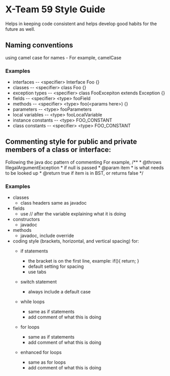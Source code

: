 # X-Team 59 Style Guide

Helps in keeping code consistent and helps develop good habits for the future as well.

## Naming conventions

using camel case for names - For example, camelCase

### Examples
* interfaces -- \<specifier\> Interface Foo {}
* classes -- \<specifier\> class Foo {}
* exception types -- \<specifier\> class FooExcepiton extends Exception {}
* fields -- \<specifier\> \<type\> fooField
* methods -- \<specifier\> \<type\> foo(\<params here\>) {}
* parameters -- \<type\> fooParameters
* local variables -- \<type\> fooLocalVariable
* instance constants -- \<type\> FOO_CONSTANT
* class constants -- \<specifier\> \<type\> FOO_CONSTANT

## Commenting style for public and private members of a class or interface:
Following the java doc pattern of commenting 
For example,
	/**
	 * @throws IllegalArgumentException
	 *             if null is passed
	 * @param item
	 *            is what needs to be looked up
	 * @return true if item is in BST, or returns false
	 */

### Examples

* classes 
	* class headers same as javadoc
* fields
	* use // after the variable explaining what it is doing
* constructors
	* javadoc
* methods
	* javadoc, include override
* coding style (brackets, horizontal, and vertical spacing) for:
  * if statements
  	* the bracket is on the first line, example: 
	if(){
		return;
	}
	* default setting for spacing
	* use tabs
	
  * switch statement
  	* always include a default case
	
  * while loops
  	* same as if statements
	* add comment of what this is doing
	
  * for loops
  	* same as if statements
	* add comment of what this is doing
	
  * enhanced for loops
  	* same as for loops
  	* add comment of what this is doing

